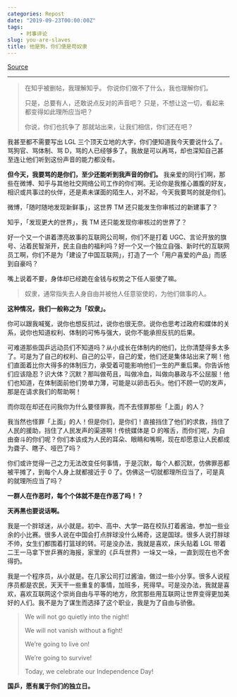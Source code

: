 ```yaml
---
categories: Repost
date: "2019-09-23T00:00:00Z"
tags:
    - 时事评论
slug: you-are-slaves
title: 他是狗，你们便是苟奴隶
---
```


[Source](https://liuheng0111.github.io/2017/06/24/you-are-slaves/)

---

> 在知乎被删帖，我理解知乎。
> 你说你们做不了什么，我也理解你们。
>
> 只是，总要有人，还敢说点反对的声音吧？
> 只是，不想让这一切，看起来都变得如此理所应当吧？
>
> 你说，你们也抗争了
> 那就站出来，让我们相信，你们还在吧？

我甚至都不需要写出 LGL 三个顶天立地的大字，你们便知道我今天要说什么了。 骂狗官、骂体制、骂 D，骂的人已经够多了。我故是可以再骂，却也深知自己甚至连让他们听到这份声音的能力都没有。

**但今天，我要骂的是你们，至少还能听到我声音的你们。** 我亲爱的同行们啊，那些在微博、知乎与其他社交网络公司工作的你们啊。无论你是我推心置腹的好友，相识或共事过的伙伴，还是素未谋面的陌生人，对不起，今天我要骂的就是你们。

微博，「随时随地发现新鲜事」，这世界 TM 还只能发生你审核过的新建事了？

知乎，「发现更大的世界」，我 TM 还只能发现你审核过的世界了？

好一个又一个讲着漂亮故事的互联网公司啊，你们不是打着 UGC、言论开放的旗号、沾着民智渐开，民主自由的福利吗？好一个又一个独立自强、新时代的互联网员工啊，你们不是为「建设了中国互联网」，打造了一个「用户喜爱的产品」而感到自豪吗？

嘴上说着不要，身体却已经跪在金钱与权势之下任人驱使了嘛。

> 奴隶，通常指失去人身自由并被他人任意驱使的，为他们做事的人。

**这种情况，我们一般称之为「奴隶」。**

你可以跟我喊冤，说你也想反抗过，说你也很无奈。说你也思考过政府和媒体的关系，说你也知道权利、体制的可怖与强大，说你不能承担反抗的后果。

可难道那些国乒远动员们不知道吗？从小成长在体制内的他们，比你清楚得多太多了。可是为了自己的权利、自己的公平，自己的爱，他们还是集体站出来了啊！他们直面着比你大得多的体制压力，承受着可能影响他们一生的严重后果。你告诉他们应该隐忍？识大体？沉默？那叫做苟且，叫做冷血，叫做向暴政与不公屈服！他们也知道，在体制面前他们势单力薄，可能是以卵击石头。他们不顾一切的发声，那是在请求我们的帮助啊！

而你现在却还在问我你为什么要怪罪我，而不去怪罪那些「上面」的人？

我当然也怪罪「上面」的人！但是你们，是你们！直接挡住了他们的求救，挡住了人民的援助，挡住了人民发声的渠道啊！传统媒体是 D 的喉舌，而你们呢，为自由奋斗的你们呢？你们本该成为人民的耳朵、眼睛和嘴啊，现在却愿意让人民都成为聋子、瞎子、哑巴了吗？

你们或许觉得一己之力无法改变任何事情，于是沉默，每个人都沉默，仿佛罪恶都被平摊了，到每个人身上就都接近于 0 了。仿佛这一切就都理所应当了，可是真的就理所应当了吗？

**一群人在作恶时，每个个体就不是在作恶了吗！？**

**天再黑也要说话啊。**

我是一个胖球迷，从小就是。初中、高中、大学一路在校队打着酱油，参加一些业余的小比赛。很多人说在中国会打点胖球没什么稀奇，这是国球。很多人说打胖球不帅，女生们都围着打篮球的转。可是没办法，我就是喜欢，床头贴着 LGL 带着二王一马拿下世乒赛的海报，家里的《乒乓世界》一垛又一垛，一直到现在也不舍得扔。

我是一个程序员，从小就是。在几家公司打过酱油，做过一些小分享。很多人说程序员都是农民，天天干一些重复的事情，加班多，死得早。可是没办法，我就是喜欢，喜欢互联网这个崇尚自由与平等的地方，欣赏那些用互联网让世界变得更加美好的人们。我不是为了谋生而选择了这个职业，我是为了自由与骄傲。

> We will not go quietly into the night!
>
> We will not vanish without a fight!
>
> We’re going to live on!
>
> We’re going to survive!
>
> Today, we celebrate our Independence Day!

**国乒，愿有属于你们的独立日。**
